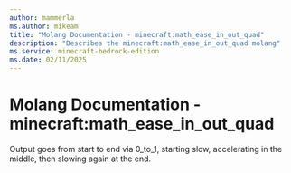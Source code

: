 ```yaml
---
author: mammerla
ms.author: mikeam
title: "Molang Documentation - minecraft:math_ease_in_out_quad"
description: "Describes the minecraft:math_ease_in_out_quad molang"
ms.service: minecraft-bedrock-edition
ms.date: 02/11/2025 
---
```


# Molang Documentation - minecraft:math_ease_in_out_quad

Output goes from start to end via 0_to_1, starting slow, accelerating in the middle, then slowing again at the end.
